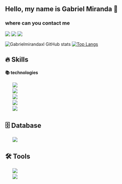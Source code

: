 

<!--
**Gabrielmirandaxl/Gabrielmirandaxl** is a ✨ _special_ ✨ repository because its `README.md` (this file) appears on your GitHub profile.

Here are some ideas to get you started:

- 🔭 I’m currently working on ...
- 🌱 I’m currently learning ...
- 👯 I’m looking to collaborate on ...
- 🤔 I’m looking for help with ...
- 💬 Ask me about ...
- 📫 How to reach me: ...
- 😄 Pronouns: ...
- ⚡ Fun fact: ...
--><h2>Hello, my name is Gabriel Miranda 👋 </h2>
<h3>where can you contact me</h3>

<a href="https://api.whatsapp.com/send?phone=+5581984021703&text=Olá Gabriel, tudo bom?" target="_blank"><img src="https://img.shields.io/badge/WhatsApp-25D366?style=for-the-badge&logo=whatsapp&logoColor=white"></a>
<a href="https://www.linkedin.com/in/gabriel-miranda-1b9961203/" target="_blank"><img src="https://img.shields.io/badge/LinkedIn-0077B5?style=for-the-badge&logo=linkedin&logoColor=white"></a>
<a href="https://www.instagram.com/gabriel__miranda.null/" target="_blank"><img src="
https://img.shields.io/badge/Instagram-E4405F?style=for-the-badge&logo=instagram&logoColor=white"></a>

![Gabrielmirandaxl GitHub stats](https://github-readme-stats.vercel.app/api?username=Gabrielmirandaxl&show_icons=true&theme=radical)
[![Top Langs](https://github-readme-stats.vercel.app/api/top-langs/?username=Gabrielmirandaxl&layout=compact&theme=radical)](https://github.com/anuraghazra/github-readme-stats)

<h2>🔥 Skills</h2>
<h4>📚 technologies</h4>
<ul type="none">
<li><img src="https://img.shields.io/badge/HTML5-E34F26?style=for-the-badge&logo=html5&logoColor=white"></li>
<li><img src="https://img.shields.io/badge/CSS3-1572B6?style=for-the-badge&logo=css3&logoColor=white"></li> 
<li><img src="https://img.shields.io/badge/JavaScript-F7DF1E?style=for-the-badge&logo=javascript&logoColor=black"></li>
<li><img src="https://img.shields.io/badge/React-20232A?style=for-the-badge&logo=react&logoColor=61DAFB"></li>
<li><img src="https://img.shields.io/badge/Node.js-43853D?style=for-the-badge&logo=node.js&logoColor=white"></li>
</ul>

<h2>🗄️ Database</h2>
<ul type="none">
<li><img src="https://img.shields.io/badge/MongoDB-4EA94B?style=for-the-badge&logo=mongodb&logoColor=white"></li>
</ul>

<h2>🛠️ Tools</h2>
<ul type="none">
<li><img src="https://img.shields.io/badge/Visual_Studio_Code-0078D4?style=for-the-badge&logo=visual%20studio%20code&logoColor=white"></li>
<li><img src="https://img.shields.io/badge/GIT-E44C30?style=for-the-badge&logo=git&logoColor=white"></li>
</ul>




